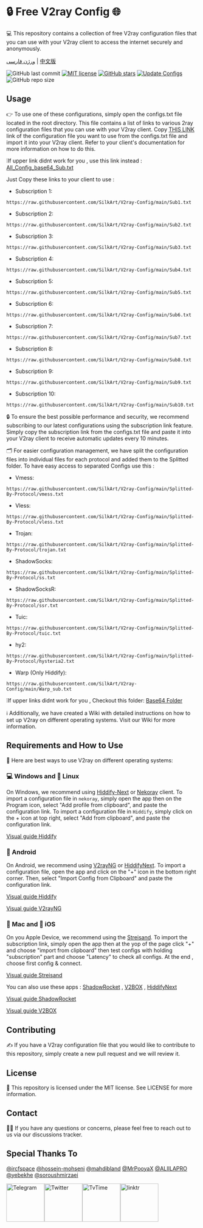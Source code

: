 # 🔒 Free V2ray Config 🌐
💻 This repository contains a collection of free V2ray configuration files that you can use with your V2ray client to access the internet securely and anonymously.

[ورژن فارسی](https://github.com/SilkArt/V2ray-Config/blob/main/Persian-README.md) | [中文版](https://github.com/SilkArt/V2ray-Config/blob/main/Chinese-README.md)

![GitHub last commit](https://img.shields.io/github/last-commit/SilkArt/V2ray-Config.svg) [![MIT license](https://img.shields.io/badge/License-MIT-blue.svg)](https://lbesson.mit-license.org/) [![GitHub stars](https://img.shields.io/github/stars/SilkArt/V2ray-Config.svg)](https://github.com/SilkArt/V2ray-Config/stargazers) [![Update Configs](https://github.com/SilkArt/V2ray-Config/actions/workflows/main.yml/badge.svg)](https://github.com/SilkArt/V2ray-Config/actions/workflows/main.yml) ![GitHub repo size](https://img.shields.io/github/repo-size/SilkArt/V2ray-Config)  




## Usage
👉 To use one of these configurations, simply open the configs.txt file located in the root directory. This file contains a list of links to various 2ray configuration files that you can use with your V2ray client. Copy [THIS LINK](https://raw.githubusercontent.com/SilkArt/V2ray-Config/main/All_Configs_Sub.txt) link of the configuration file you want to use from the configs.txt file and import it into your V2ray client. Refer to your client's documentation for more information on how to do this.

❕If upper link didnt work for you , use this link instead : [All_Config_base64_Sub.txt](https://raw.githubusercontent.com/SilkArt/V2ray-Config/main/All_Configs_base64_Sub.txt)

Just Copy these links to your client to use :

- Subscription 1:
```
https://raw.githubusercontent.com/SilkArt/V2ray-Config/main/Sub1.txt
```

- Subscription 2: 
```
https://raw.githubusercontent.com/SilkArt/V2ray-Config/main/Sub2.txt
```

- Subscription 3: 
```
https://raw.githubusercontent.com/SilkArt/V2ray-Config/main/Sub3.txt
```

- Subscription 4: 
```
https://raw.githubusercontent.com/SilkArt/V2ray-Config/main/Sub4.txt
```

- Subscription 5: 
```
https://raw.githubusercontent.com/SilkArt/V2ray-Config/main/Sub5.txt
```

- Subscription 6: 
```
https://raw.githubusercontent.com/SilkArt/V2ray-Config/main/Sub6.txt
```

- Subscription 7: 
```
https://raw.githubusercontent.com/SilkArt/V2ray-Config/main/Sub7.txt
```

- Subscription 8: 
```
https://raw.githubusercontent.com/SilkArt/V2ray-Config/main/Sub8.txt
```

- Subscription 9: 
```
https://raw.githubusercontent.com/SilkArt/V2ray-Config/main/Sub9.txt
```

- Subscription 10: 
```
https://raw.githubusercontent.com/SilkArt/V2ray-Config/main/Sub10.txt
```

🔒 To ensure the best possible performance and security, we recommend subscribing to our latest configurations using the subscription link feature. Simply copy the subscription link from the configs.txt file and paste it into your V2ray client to receive automatic updates every 10 minutes.

🗂️ For easier configuration management, we have split the configuration files into individual files for each protocol and added them to the Splitted folder. To have easy access to separated Configs use this : 

- Vmess: 
```
https://raw.githubusercontent.com/SilkArt/V2ray-Config/main/Splitted-By-Protocol/vmess.txt
```

- Vless: 
```
https://raw.githubusercontent.com/SilkArt/V2ray-Config/main/Splitted-By-Protocol/vless.txt
```

- Trojan: 
```
https://raw.githubusercontent.com/SilkArt/V2ray-Config/main/Splitted-By-Protocol/trojan.txt
```

- ShadowSocks: 
```
https://raw.githubusercontent.com/SilkArt/V2ray-Config/main/Splitted-By-Protocol/ss.txt
```

- ShadowSocksR: 
```
https://raw.githubusercontent.com/SilkArt/V2ray-Config/main/Splitted-By-Protocol/ssr.txt
```

- Tuic:
```
https://raw.githubusercontent.com/SilkArt/V2ray-Config/main/Splitted-By-Protocol/tuic.txt
```

- hy2:
```
https://raw.githubusercontent.com/SilkArt/V2ray-Config/main/Splitted-By-Protocol/hysteria2.txt
```

- Warp (Only Hiddify):
```
https://raw.githubusercontent.com/SilkArt/V2ray-Config/main/Warp_sub.txt
```

❕If upper links didnt work for you , Checkout this folder: [Base64 Folder](https://github.com/SilkArt/V2ray-Config/tree/dev/Base64)

ℹ️ Additionally, we have created a Wiki with detailed instructions on how to set up V2ray on different operating systems. Visit our Wiki for more information.

## Requirements and How to Use
📲 Here are best ways to use V2ray on different operating systems:

### 💻 Windows and 🐧 Linux
On Windows, we recommend using [Hiddify-Next](https://github.com/hiddify/hiddify-next) or [Nekoray](https://github.com/MatsuriDayo/nekoray) client. To import a configuration file in `nekoray`, simply open the app then on the Program icon, select "Add profile from clipboard", and paste the configuration link. To import a configuration file in `Hiddify`, simply click on the + icon at top right, select "Add from clipboard", and paste the configuration link.

[Visual guide Hiddify](https://github.com/hiddify/Hiddify-Manager/wiki/Tutorial-for-HiddifyNext-app#adding-a-profile-to-the-app)


### 🤖 Android
On Android, we recommend using [V2rayNG](https://github.com/2dust/v2rayNG) or [HiddifyNext](https://github.com/hiddify/hiddify-next/releases). To import a configuration file, open the app and click on the "+" icon in the bottom right corner. Then, select "Import Config from Clipboard" and paste the configuration link.

[Visual guide Hiddify](https://github.com/hiddify/Hiddify-Manager/wiki/Tutorial-for-HiddifyNext-app#adding-a-profile-to-the-app)

[Visual guide V2rayNG](https://github.com/hiddify/Hiddify-Manager/wiki/Tutorial-for-V2rayNG-app#add-configs-to-the-app)


### 🍎 Mac and 📱 iOS
On you Apple Device, we recommend using the [Streisand](https://apps.apple.com/us/app/streisand/id6450534064). To import the subscription link, simply open the app then at the yop of the page click "+" and choose "import from clipboard" then test configs with holding "subscription" part and choose "Latency" to check all configs. At the end , choose first config & connect.

[Visual guide Streisand](https://github.com/hiddify/Hiddify-Manager/wiki/Tutorial-for-Streisand#add-subscription-link)


You can also use these apps : [ShadowRocket](https://apps.apple.com/ca/app/shadowrocket/id932747118) , [V2BOX](https://apps.apple.com/us/app/v2box-v2ray-client/id6446814690) , [HiddifyNext](https://github.com/hiddify/hiddify-next/releases)

[Visual guide ShadowRocket](https://github.com/hiddify/Hiddify-Manager/wiki/Tutorial-for-ShadowRocket-app#add-subscription-link-to-the-app)

[Visual guide V2BOX](https://github.com/hiddify/Hiddify-Manager/wiki/Tutorial-for-V2Box-app#add-subscription-links-to-the-app)

## Contributing
✍️ If you have a V2ray configuration file that you would like to contribute to this repository, simply create a new pull request and we will review it.

## License
📝 This repository is licensed under the MIT license. See LICENSE for more information.

## Contact
🙋‍♀️ If you have any questions or concerns, please feel free to reach out to us via our discussions tracker.

## Special Thanks To
[@ircfspace](https://github.com/MrPooyaX)
[@hossein-mohseni](https://github.com/hossein-mohseni)
[@mahdibland](https://github.com/mahdibland)
[@MrPooyaX](https://github.com/MrPooyaX)
[@ALIILAPRO](https://github.com/ALIILAPRO)
[@yebekhe](https://github.com/yebekhe)
[@soroushmirzaei](https://github.com/soroushmirzaei)





<div style="display: flex; justify-content: space-between; align-items: center; width: 300px;">
    <a href="https://t.me/vpnclashfa"><img src="https://cdn.dribbble.com/users/4507400/screenshots/15420681/media/c00f77bc443cbc4ac96d138f9ac854c5.gif" alt="Telegram" width="100" height="100"></a>
    <a href="https://twitter.com/coldwater_10"><img src="https://cdn.dribbble.com/users/2652449/screenshots/14764078/media/2b620382444946ce84aac0a132c40063.gif" alt="Twitter" width="100" height="100"></a>
    <a href="https://www.tvtime.com/en/user/43351079/profile"><img src="https://media2.giphy.com/media/v1.Y2lkPTc5MGI3NjExOTFhMDk5NzJlYzdmZTJjMDM2Y2MzMjBkOTVkODAxM2FjMTdjZGMwNSZlcD12MV9pbnRlcm5hbF9naWZzX2dpZklkJmN0PWc/lj1ghwUoflkw2F3o0T/giphy.gif" alt="TvTime" width="100" height="100"></a>
    <a href="https://linktr.ee/coldwater_10"><img src="https://i.giphy.com/media/v1.Y2lkPTc5MGI3NjExdGZrdHVxaGkycXV5M2g2emdvdHkwOWVvOHI5YWR3cTVtODJtbGQwcCZlcD12MV9pbnRlcm5hbF9naWZfYnlfaWQmY3Q9cw/U3ig2IVcuNn6VgU3oO/giphy.gif" alt="linktr" width="100" height="100"></a>
